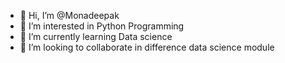 - 👋 Hi, I’m @Monadeepak
- 👀 I’m interested in Python Programming
- 🌱 I’m currently learning Data science
- 💞️ I’m looking to collaborate in difference data science module

<!---
Monadeepak/Monadeepak is a ✨ special ✨ repository because its `README.md` (this file) appears on your GitHub profile.
You can click the Preview link to take a look at your changes.
--->
